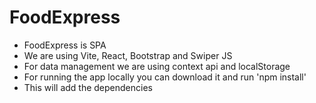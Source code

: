 # FoodExpress

* FoodExpress is SPA 
* We are using Vite, React, Bootstrap and Swiper JS
* For data management we are using context api and localStorage
* For running the app locally you can download it and run 'npm install'
* This will add the dependencies